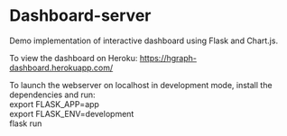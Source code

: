# Dashboard-server

Demo implementation of interactive dashboard using Flask and Chart.js.

To view the dashboard on Heroku: https://hgraph-dashboard.herokuapp.com/

To launch the webserver on localhost in development mode, install the dependencies and run:\
export FLASK_APP=app\
export FLASK_ENV=development\
flask run
